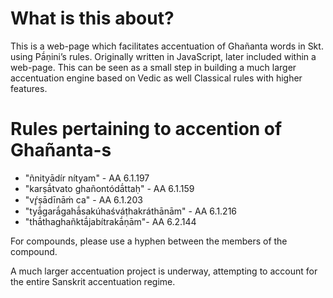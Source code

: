 # What is this about?
This is a web-page which facilitates accentuation of Ghañanta words in Skt. using Pā́ṇini’s rules. Originally written in JavaScript, later included within a web-page. 
This can be seen as a small step in building a much larger accentuation engine based on Vedic as well Classical rules with higher features. 

# Rules pertaining to accention of Ghañanta-s
* "ñnityādír nítyam" - AA 6.1.197
* "karṣā́tvato ghañontódā́ttaḥ" - AA 6.1.159
* "vŕ̥ṣādīnāṁ ca" - AA 6.1.203
* "tyā́garā́gahā́sakúhaśváṭhakráthānām" - AA 6.1.216
* "thā́thaghañktā́jabítrakā́ṇām"- AA 6.2.144

For compounds, please use a hyphen between the members of the compound.

A much larger accentuation project is underway, attempting to account for the entire Sanskrit accentuation regime. 
